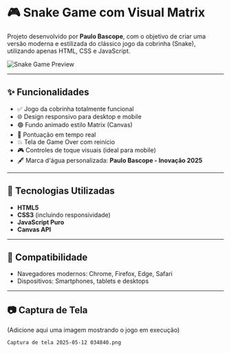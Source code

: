 # 🎮 Snake Game com Visual Matrix

Projeto desenvolvido por **Paulo Bascope**, com o objetivo de criar uma versão moderna e estilizada do clássico jogo da cobrinha (Snake), utilizando apenas HTML, CSS e JavaScript.

![Snake Game Preview](./preview.png) <!-- Substitua por uma imagem real do jogo se quiser -->

---

## ✨ Funcionalidades

- ✅ Jogo da cobrinha totalmente funcional
- 🌐 Design responsivo para desktop e mobile
- 🟢 Fundo animado estilo Matrix (Canvas)
- 🎯 Pontuação em tempo real
- 💥 Tela de Game Over com reinício
- 🎮 Controles de toque visuais (ideal para mobile)
- 🖋️ Marca d'água personalizada: **Paulo Bascope - Inovação 2025**

---

## 🚀 Tecnologias Utilizadas

- **HTML5**
- **CSS3** (incluindo responsividade)
- **JavaScript Puro**
- **Canvas API**

---

## 📱 Compatibilidade

- Navegadores modernos: Chrome, Firefox, Edge, Safari
- Dispositivos: Smartphones, tablets e desktops

---

## 📷 Captura de Tela

(Adicione aqui uma imagem mostrando o jogo em execução)  
```bash
Captura de tela 2025-05-12 034840.png
